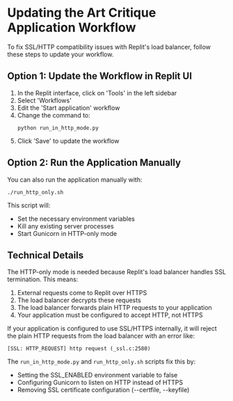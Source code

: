 # Updating the Art Critique Application Workflow

To fix SSL/HTTP compatibility issues with Replit's load balancer, follow these steps to update your workflow.

## Option 1: Update the Workflow in Replit UI

1. In the Replit interface, click on 'Tools' in the left sidebar
2. Select 'Workflows'
3. Edit the 'Start application' workflow
4. Change the command to:
   ```
   python run_in_http_mode.py
   ```
5. Click 'Save' to update the workflow

## Option 2: Run the Application Manually

You can also run the application manually with:

```
./run_http_only.sh
```

This script will:
- Set the necessary environment variables
- Kill any existing server processes
- Start Gunicorn in HTTP-only mode

## Technical Details

The HTTP-only mode is needed because Replit's load balancer handles SSL termination. This means:

1. External requests come to Replit over HTTPS
2. The load balancer decrypts these requests
3. The load balancer forwards plain HTTP requests to your application
4. Your application must be configured to accept HTTP, not HTTPS

If your application is configured to use SSL/HTTPS internally, it will reject the plain HTTP requests from the load balancer with an error like:

```
[SSL: HTTP_REQUEST] http request (_ssl.c:2580)
```

The `run_in_http_mode.py` and `run_http_only.sh` scripts fix this by:
- Setting the SSL_ENABLED environment variable to false
- Configuring Gunicorn to listen on HTTP instead of HTTPS
- Removing SSL certificate configuration (--certfile, --keyfile)
